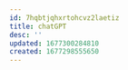 ```yaml
---
id: 7hqbtjqhxrtohcvz2laetiz
title: chatGPT
desc: ''
updated: 1677300284810
created: 1677298555650
---
```

